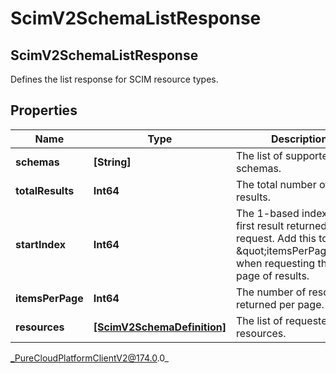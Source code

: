 # ScimV2SchemaListResponse

## ScimV2SchemaListResponse
Defines the list response for SCIM resource types.

## Properties

|Name | Type | Description | Notes|
|------------ | ------------- | ------------- | -------------|
| **schemas** | **[String]** | The list of supported schemas. | [optional] |
| **totalResults** | **Int64** | The total number of results. | [optional] |
| **startIndex** | **Int64** | The 1-based index of the first result returned by this request. Add this to \&quot;itemsPerPage\&quot; when requesting the next page of results. | [optional] |
| **itemsPerPage** | **Int64** | The number of resources returned per page. | [optional] |
| **resources** | [**[ScimV2SchemaDefinition]**]([ScimV2SchemaDefinition]) | The list of requested resources. | [optional] |



_PureCloudPlatformClientV2@174.0.0_
